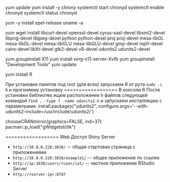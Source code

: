 yum update
yum install -y chrony
systemctl start chronyd
systemctl enable chronyd
systemctl status chronyd

yum -y install epel-release
uname -a

yum wget install libcurl-devel openssl-devel cyrus-sasl-devel libxml2-devel libpng-devel libjpeg-devel python python-devel proj proj-devel mesa-libGL mesa-libGL-devel mesa-libGLU mesa-libGLU-devel gmp-devel mpfr-devel cairo-devel libXt-devel gtk2-devel v8-devel udunits2 udunits2-devel

yum groupinstall X11
yum install xorg-x11-server-Xvfb
yum groupinstall "Development Tools"
yum update

yum install R



При установке пакетов под root (для всех) запускаем R от рута `sudo -i R` и прогоняему установку
================== В консоли R
После установки библиотек ищем расположение h файлов следующей командой `find . -type f -name udunits2.h` и запускаем инсталляцию с параметрами:
install.packages("udunits2", configure.args='--with-udunits2-include=/usr/include/udunits2/')

chooseCRANmirror(graphics=FALSE, ind=37)
pacman::p_load("gWidgetstcltk")


================== Web Доступ
Shiny Server
- `http://10.0.0.228:3838/` -- общая стартовая страница с приложениями
- `http://10.0.0.228:3838/example1/` -- общее приложение по ссылке 
- `http://ip:3838/users/ruser/iot/` -- частное приложение
RStudio Server
- `http://<server-ip>:8787`